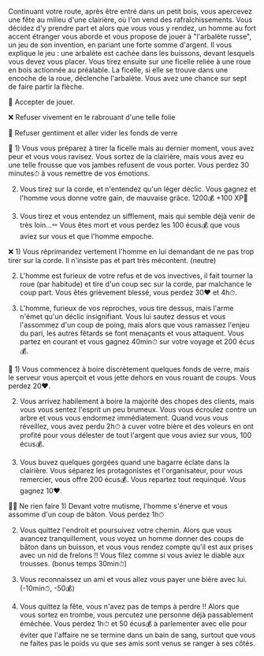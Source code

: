Continuant votre route, après être entré dans un petit bois, vous apercevez une fête au milieu d'une clairière, où l'on vend des rafraîchissements. Vous décidez d'y prendre part et alors que vous vous y rendez, un homme au fort accent étranger vous aborde et vous propose de jouer à "l'arbalète russe", un jeu de son invention, en pariant une forte somme d'argent. Il vous explique le jeu : une arbalète est cachée dans les buissons, devant lesquels vous devez vous placer. Vous tirez ensuite sur une ficelle reliée à une roue en bois actionnée au préalable. La ficelle, si elle se trouve dans une encoche de la roue, déclenche l'arbalète. Vous avez une chance sur sept de faire partir la flèche.

🏹 Accepter de jouer.

❌ Refuser vivement en le rabrouant d'une telle folie

🍺 Refuser gentiment et aller vider les fonds de verre

🏹 1) Vous vous préparez à tirer la ficelle mais au dernier moment, vous avez peur et vous vous ravisez. Vous sortez de la clairière, mais vous avez eu une telle frousse que vos jambes refusent de vous porter. Vous perdez 30 minutes⏱ à vous remettre de vos émotions.

2) Vous tirez sur la corde, et n'entendez qu'un léger déclic. Vous gagnez et l'homme vous donne votre gain, de mauvaise grâce. 1200💰 +100 XP📜

3) Vous tirez et vous entendez un sifflement, mais qui semble déjà venir de très loin...⚰ Vous êtes mort et vous perdez les 100 écus💰 que vous aviez sur vous et que l'homme empoche.


❌ 1) Vous réprimandez vertement l'homme en lui demandant de ne pas trop tirer sur la corde. Il n'insiste pas et part très mécontent. (neutre)

2) L'homme est furieux de votre refus et de vos invectives, il fait tourner la roue (par habitude) et tire d'un coup sec sur la corde, par malchance le coup part. Vous êtes grièvement blessé, vous perdez 30❤ et 4h⏱.

3) L'homme, furieux de vos reproches, vous tire dessus, mais l'arme n'émet qu'un déclic insignifiant. Vous lui sautez dessus et vous l'assommez d'un coup de poing, mais alors que vous ramassez l'enjeu du pari, les autres fêtards se font menaçants et vous attaquent. Vous partez en courant et vous gagnez 40min⏱ sur votre voyage et 200 écus💰.


🍺 1) Vous commencez à boire discrètement quelques fonds de verre, mais le serveur vous aperçoit et vous jette dehors en vous rouant de coups. Vous perdez 20❤.

2) Vous arrivez habilement à boire la majorité des chopes des clients, mais vous vous sentez l'esprit un peu brumeux. Vous vous écroulez contre un arbre et vous vous endormez immédiatement. Quand vous vous réveillez, vous avez perdu 2h⏱ à cuver votre bière et des voleurs en ont profité pour vous délester de tout l'argent que vous aviez sur vous, 100 écus💰.

3) Vous buvez quelques gorgées quand une bagarre éclate dans la clairière. Vous séparez les protagonistes et l'organisateur, pour vous remercier, vous offre 200 écus💰. Vous repartez tout requinqué. Vous gagnez 10❤.


🚶‍♂️ Ne rien faire 1) Devant votre mutisme, l'homme s'énerve et vous assomme d'un coup de bâton. Vous perdez 1h⏱

2) Vous quittez l'endroit et poursuivez votre chemin. Alors que vous avancez tranquillement, vous voyez un homme donner des coups de bâton dans un buisson, et vous vous rendez compte qu'il est aux prises avec un nid de frelons !! Vous filez comme si vous aviez le diable aux trousses. (bonus temps 30min⏱)

3) Vous reconnaissez un ami et vous allez vous payer une bière avec lui. (-10min⏱, -50💰)

4) Vous quittez la fête, vous n'avez pas de temps à perdre !! Alors que vous sortez en trombe, vous percutez une personne déjà passablement éméchée. Vous perdez 1h⏱ et 50 écus💰 à parlementer avec elle pour éviter que l'affaire ne se termine dans un bain de sang, surtout que vous ne faites pas le poids vu que ses amis sont venus se ranger à ses côtés.
